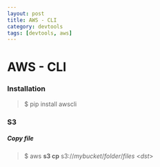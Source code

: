```yaml
---
layout: post
title: AWS - CLI
category: devtools
tags: [devtools, aws]
---
```




# AWS - CLI

### Installation

> $ pip install awscli

### S3

##### Copy file

> $ aws **s3 cp** s3://*mybucket*/*folder*/*files* \<*dst*>

